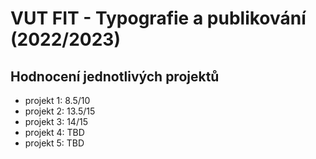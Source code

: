 # VUT FIT - Typografie a publikování (2022/2023)

## Hodnocení jednotlivých projektů

- projekt 1: 8.5/10
- projekt 2: 13.5/15
- projekt 3: 14/15
- projekt 4: TBD
- projekt 5: TBD
